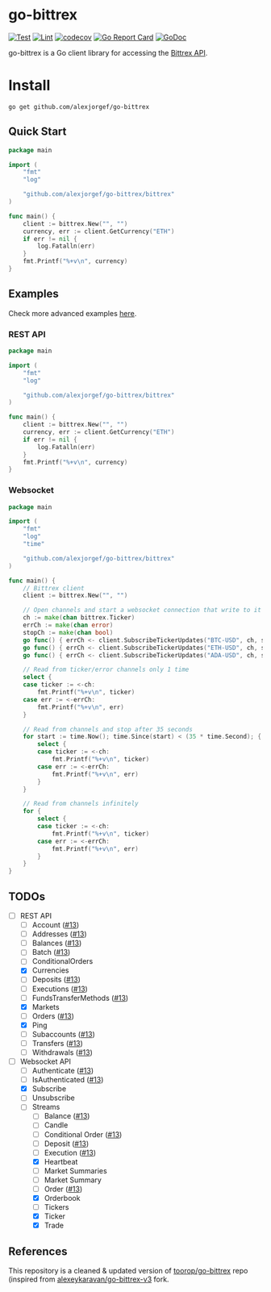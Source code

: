 # go-bittrex

[![Test](https://github.com/alexjorgef/go-bittrex/workflows/Test/badge.svg)](https://github.com/alexjorgef/go-bittrex/actions?query=workflow%3ATest)
[![Lint](https://github.com/alexjorgef/go-bittrex/workflows/Lint/badge.svg)](https://github.com/alexjorgef/go-bittrex/actions?query=workflow%3ALint)
[![codecov](https://codecov.io/gh/alexjorgef/go-bittrex/branch/main/graph/badge.svg)](https://codecov.io/gh/alexjorgef/go-bittrex)
[![Go Report Card](https://goreportcard.com/badge/github.com/alexjorgef/go-bittrex)](https://goreportcard.com/report/github.com/alexjorgef/go-bittrex)
[![GoDoc](https://godoc.org/github.com/alexjorgef/go-bittrex?status.svg)](https://godoc.org/github.com/alexjorgef/go-bittrex)

go-bittrex is a Go client library for accessing the [Bittrex API](https://bittrex.github.io/api).

# Install

```console
go get github.com/alexjorgef/go-bittrex
```

## Quick Start

```go
package main

import (
	"fmt"
	"log"

	"github.com/alexjorgef/go-bittrex/bittrex"
)

func main() {
	client := bittrex.New("", "")
	currency, err := client.GetCurrency("ETH")
	if err != nil {
		log.Fatalln(err)
	}
	fmt.Printf("%+v\n", currency)
}
```

## Examples

Check more advanced examples [here](examples/).

### REST API

```go
package main

import (
	"fmt"
	"log"

	"github.com/alexjorgef/go-bittrex/bittrex"
)

func main() {
	client := bittrex.New("", "")
	currency, err := client.GetCurrency("ETH")
	if err != nil {
		log.Fatalln(err)
	}
	fmt.Printf("%+v\n", currency)
}
```

### Websocket

```go
package main

import (
	"fmt"
	"log"
	"time"

	"github.com/alexjorgef/go-bittrex/bittrex"
)

func main() {
	// Bittrex client
	client := bittrex.New("", "")

	// Open channels and start a websocket connection that write to it
	ch := make(chan bittrex.Ticker)
	errCh := make(chan error)
	stopCh := make(chan bool)
	go func() { errCh <- client.SubscribeTickerUpdates("BTC-USD", ch, stopCh) }()
	go func() { errCh <- client.SubscribeTickerUpdates("ETH-USD", ch, stopCh) }()
	go func() { errCh <- client.SubscribeTickerUpdates("ADA-USD", ch, stopCh) }()

	// Read from ticker/error channels only 1 time
	select {
	case ticker := <-ch:
		fmt.Printf("%+v\n", ticker)
	case err := <-errCh:
		fmt.Printf("%+v\n", err)
	}

	// Read from channels and stop after 35 seconds
	for start := time.Now(); time.Since(start) < (35 * time.Second); {
		select {
		case ticker := <-ch:
			fmt.Printf("%+v\n", ticker)
		case err := <-errCh:
			fmt.Printf("%+v\n", err)
		}
	}

	// Read from channels infinitely
	for {
		select {
		case ticker := <-ch:
			fmt.Printf("%+v\n", ticker)
		case err := <-errCh:
			fmt.Printf("%+v\n", err)
		}
	}
}
```

## TODOs

- [ ] REST API
    - [ ] Account ([#13][i13])
    - [ ] Addresses ([#13][i13])
    - [ ] Balances ([#13][i13])
    - [ ] Batch ([#13][i13])
    - [ ] ConditionalOrders
    - [X] Currencies
    - [ ] Deposits ([#13][i13])
    - [ ] Executions ([#13][i13])
    - [ ] FundsTransferMethods ([#13][i13])
    - [X] Markets
    - [ ] Orders ([#13][i13])
	- [X] Ping
    - [ ] Subaccounts ([#13][i13])
    - [ ] Transfers ([#13][i13])
    - [ ] Withdrawals ([#13][i13])
- [ ] Websocket API
    - [ ] Authenticate ([#13][i13])
    - [ ] IsAuthenticated ([#13][i13])
    - [X] Subscribe
    - [ ] Unsubscribe
	- [ ] Streams
		- [ ] Balance ([#13][i13])
		- [ ] Candle
		- [ ] Conditional Order ([#13][i13])
		- [ ] Deposit ([#13][i13])
		- [ ] Execution ([#13][i13])
		- [X] Heartbeat
		- [ ] Market Summaries
		- [ ] Market Summary
		- [ ] Order ([#13][i13])
		- [X] Orderbook
		- [ ] Tickers
		- [X] Ticker
		- [X] Trade

## References

This repository is a cleaned & updated version of [toorop/go-bittrex](https://github.com/toorop/go-bittrex) repo (inspired from [alexeykaravan/go-bittrex-v3](https://github.com/alexeykaravan/go-bittrex-v3) fork.

[i13]: https://github.com/alexjorgef/go-bittrex/issues/13